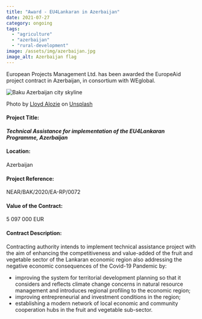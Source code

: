 ```yaml
---
title: "Award - EU4Lankaran in Azerbaijan"
date: 2021-07-27
category: ongoing
tags: 
  - "agriculture"
  - "azerbaijan"
  - "rural-development"
image: /assets/img/azerbaijan.jpg
image_alt: Azerbaijan flag
---
```


European Projects Management Ltd. has been awarded the EuropeAid project contract in Azerbaijan, in consortium with WEglobal.

![Baku Azerbaijan city skyline](images/lloyd-alozie-wX_9ZhIErpg-unsplash-e1618918571527-1024x422.jpg)

Photo by [Lloyd Alozie](https://unsplash.com/@lloydzed?utm_source=unsplash&utm_medium=referral&utm_content=creditCopyText) on [Unsplash](https://unsplash.com/?utm_source=unsplash&utm_medium=referral&utm_content=creditCopyText)

#### Project Title:

**_Technical Assistance for implementation of the EU4Lankaran Programme, Azerbaijan_**

#### Location:

Azerbaijan

#### Project Reference:

NEAR/BAK/2020/EA-RP/0072

#### Value of the Contract:

5 097 000 EUR

#### **Contract Description:**

Contracting authority intends to implement technical assistance project with the aim of enhancing the competitiveness and value-added of the fruit and vegetable sector of the Lankaran economic region also addressing the negative economic consequences of the Covid-19 Pandemic by:

- improving the system for territorial development planning so that it considers and reflects climate change concerns in natural resource management and introduces regional profiling to the economic region;
- improving entrepreneurial and investment conditions in the region;
- establishing a modern network of local economic and community cooperation hubs in the fruit and vegetable sub-sector.
